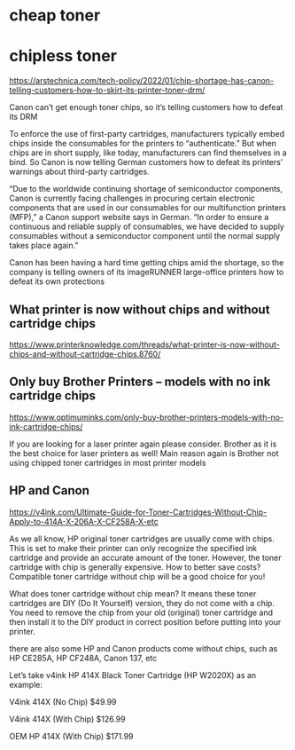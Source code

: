 # cheap toner

# chipless toner

https://arstechnica.com/tech-policy/2022/01/chip-shortage-has-canon-telling-customers-how-to-skirt-its-printer-toner-drm/

Canon can’t get enough toner chips, so it’s telling customers how to defeat its DRM

To enforce the use of first-party cartridges, manufacturers typically embed chips inside the consumables for the printers to “authenticate.” But when chips are in short supply, like today, manufacturers can find themselves in a bind. So Canon is now telling German customers how to defeat its printers’ warnings about third-party cartridges.

“Due to the worldwide continuing shortage of semiconductor components, Canon is currently facing challenges in procuring certain electronic components that are used in our consumables for our multifunction printers (MFP),” a Canon support website says in German. “In order to ensure a continuous and reliable supply of consumables, we have decided to supply consumables without a semiconductor component until the normal supply takes place again.”

Canon has been having a hard time getting chips amid the shortage, so the company is telling owners of its imageRUNNER large-office printers how to defeat its own protections

## What printer is now without chips and without cartridge chips

https://www.printerknowledge.com/threads/what-printer-is-now-without-chips-and-without-cartridge-chips.8760/

## Only buy Brother Printers – models with no ink cartridge chips

https://www.optimuminks.com/only-buy-brother-printers-models-with-no-ink-cartridge-chips/

If you are looking for a laser printer again please consider. Brother as it is the best choice for laser printers as well! Main reason again is Brother not using chipped toner cartridges in most printer models

## HP and Canon

https://v4ink.com/Ultimate-Guide-for-Toner-Cartridges-Without-Chip-Apply-to-414A-X-206A-X-CF258A-X-etc

As we all know, HP original toner cartridges are usually come with chips. This is set to make their printer can only recognize the specified ink cartridge and provide an accurate amount of the toner. However, the toner cartridge with chip is generally expensive. How to better save costs? Compatible toner cartridge without chip will be a good choice for you!

What does toner cartridge without chip mean?
It means these toner cartridges are DIY (Do It Yourself) version, they do not come with a chip. You need to remove the chip from your old (original) toner cartridge and then install it to the DIY product in correct position before putting into your printer.

there are also some HP and Canon products come without chips, such as HP CE285A, HP CF248A, Canon 137, etc

Let’s take v4ink HP 414X Black Toner Cartridge (HP W2020X) as an example:

V4ink 414X (No Chip)
$49.99

V4ink 414X (With Chip)
$126.99

OEM HP 414X (With Chip)
$171.99
